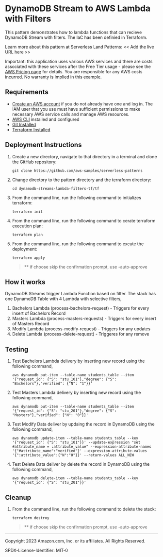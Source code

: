 # DynamoDB Stream to AWS Lambda with Filters 

This pattern demonstrates how to lambda functions that can recieve DynamoDB Stream with filters. The IaC has been definied in Terraform. 

Learn more about this pattern at Serverless Land Patterns: << Add the live URL here >>

Important: this application uses various AWS services and there are costs associated with these services after the Free Tier usage - please see the [AWS Pricing page](https://aws.amazon.com/pricing/) for details. You are responsible for any AWS costs incurred. No warranty is implied in this example.

## Requirements

* [Create an AWS account](https://portal.aws.amazon.com/gp/aws/developer/registration/index.html) if you do not already have one and log in. The IAM user that you use must have sufficient permissions to make necessary AWS service calls and manage AWS resources.
* [AWS CLI](https://docs.aws.amazon.com/cli/latest/userguide/install-cliv2.html) installed and configured
* [Git Installed](https://git-scm.com/book/en/v2/Getting-Started-Installing-Git)
* [Terraform Installed](https://developer.hashicorp.com/terraform/downloads)

## Deployment Instructions

1. Create a new directory, navigate to that directory in a terminal and clone the GitHub repository:
    ``` 
    git clone https://github.com/aws-samples/serverless-patterns
    ```
1. Change directory to the pattern directory and the terraform directory:
    ```
    cd dynamodb-streams-lambda-filters-tf/tf
    ```
1. From the command line, run the following command to initializes terraform:
    ```
    terraform init
    ```
1. From the command line, run the following command to cerate terraform execution plan:
    ```
    terraform plan
    ```
1. From the command line, run the following command to excute the deployment:
    ```
    terraform apply
    ```

    > ** if choose skip the confirmation prompt, use -auto-approve

## How it works

DynamoDB Streams trigger Lambda Function based on filter. The stack has one DynamoDB Table with 4 Lambda with selective filters,
1. Bachelors Lambda (process-bachelors-request) - Triggers for every insert of Bachelors Record
2. Masters Lambda (process-masters-requests) - Triggers for every insert of Masters Record
3. Modify Lambda (process-modify-request) - Triggers for any updates
4. Delete Lambda (process-delete-request) - Triggeres for any remove

## Testing

1. Test Bachelors Lambda delivery by inserting new record using the following command,
    
    ```
    aws dynamodb put-item --table-name students_table --item '{"request_id": {"S": "stu_101"},"degree": {"S": "Bachelors"},"verified": {"N": "1"}}'
    ```
2. Test Masters Lambda delivery by inserting new record using the following command,
    ```
    aws dynamodb put-item --table-name students_table --item '{"request_id": {"S": "stu_201"},"degree": {"S": "Masters"},"verified": {"N": "0"}}'
    ```
3. Test Modify Data deliver by updaing the record in DynamoDB using the following command,
    ```
    aws dynamodb update-item --table-name students_table --key '{"request_id": {"S": "stu_101"}}' --update-expression "set #attribute_name = :attribute_value" --expression-attribute-names '{"#attribute_name":"verified"}' --expression-attribute-values '{":attribute_value":{"N":"0"}}' --return-values ALL_NEW
    ```
4. Test Delete Data deliver by delete the record in DynamoDB using the following command,
    ```
    aws dynamodb delete-item --table-name students_table --key '{"request_id": {"S": "stu_201"}}'
    ```

## Cleanup
 
1. From the command line, run the following command to delete the stack:
    ```
    terraform destroy
    ```
    > ** if choose skip the confirmation prompt, use -auto-approve

----
Copyright 2023 Amazon.com, Inc. or its affiliates. All Rights Reserved.

SPDX-License-Identifier: MIT-0